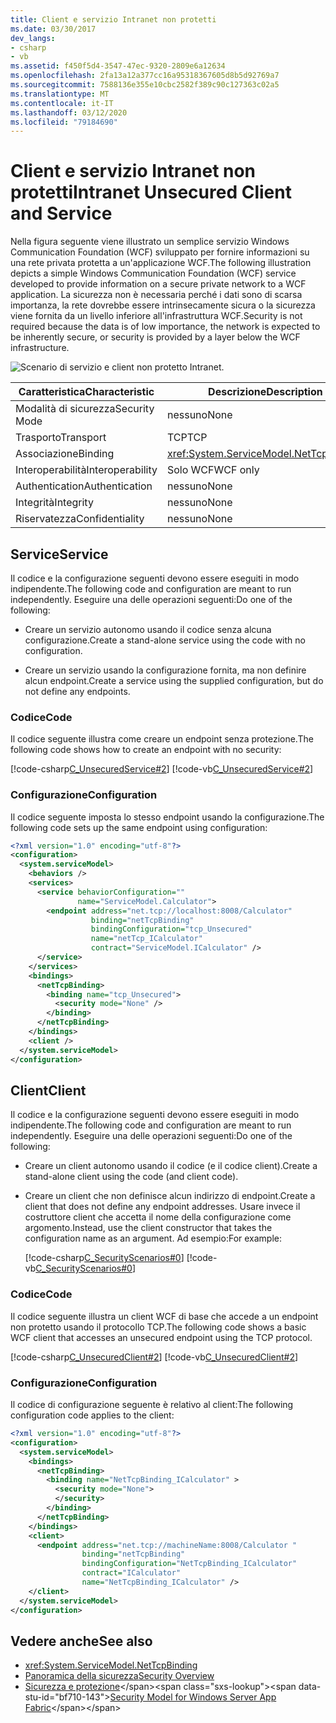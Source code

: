 ```yaml
---
title: Client e servizio Intranet non protetti
ms.date: 03/30/2017
dev_langs:
- csharp
- vb
ms.assetid: f450f5d4-3547-47ec-9320-2809e6a12634
ms.openlocfilehash: 2fa13a12a377cc16a95318367605d8b5d92769a7
ms.sourcegitcommit: 7588136e355e10cbc2582f389c90c127363c02a5
ms.translationtype: MT
ms.contentlocale: it-IT
ms.lasthandoff: 03/12/2020
ms.locfileid: "79184690"
---
```

# <a name="intranet-unsecured-client-and-service"></a><span data-ttu-id="bf710-102">Client e servizio Intranet non protetti</span><span class="sxs-lookup"><span data-stu-id="bf710-102">Intranet Unsecured Client and Service</span></span>
<span data-ttu-id="bf710-103">Nella figura seguente viene illustrato un semplice servizio Windows Communication Foundation (WCF) sviluppato per fornire informazioni su una rete privata protetta a un'applicazione WCF.</span><span class="sxs-lookup"><span data-stu-id="bf710-103">The following illustration depicts a simple Windows Communication Foundation (WCF) service developed to provide information on a secure private network to a WCF application.</span></span> <span data-ttu-id="bf710-104">La sicurezza non è necessaria perché i dati sono di scarsa importanza, la rete dovrebbe essere intrinsecamente sicura o la sicurezza viene fornita da un livello inferiore all'infrastruttura WCF.</span><span class="sxs-lookup"><span data-stu-id="bf710-104">Security is not required because the data is of low importance, the network is expected to be inherently secure, or security is provided by a layer below the WCF infrastructure.</span></span>  
  
 ![Scenario di servizio e client non protetto Intranet.](./media/intranet-unsecured-client-and-service/unsecured-web-client-service.gif)  
  
|<span data-ttu-id="bf710-106">Caratteristica</span><span class="sxs-lookup"><span data-stu-id="bf710-106">Characteristic</span></span>|<span data-ttu-id="bf710-107">Descrizione</span><span class="sxs-lookup"><span data-stu-id="bf710-107">Description</span></span>|  
|--------------------|-----------------|  
|<span data-ttu-id="bf710-108">Modalità di sicurezza</span><span class="sxs-lookup"><span data-stu-id="bf710-108">Security Mode</span></span>|<span data-ttu-id="bf710-109">nessuno</span><span class="sxs-lookup"><span data-stu-id="bf710-109">None</span></span>|  
|<span data-ttu-id="bf710-110">Trasporto</span><span class="sxs-lookup"><span data-stu-id="bf710-110">Transport</span></span>|<span data-ttu-id="bf710-111">TCP</span><span class="sxs-lookup"><span data-stu-id="bf710-111">TCP</span></span>|  
|<span data-ttu-id="bf710-112">Associazione</span><span class="sxs-lookup"><span data-stu-id="bf710-112">Binding</span></span>|<xref:System.ServiceModel.NetTcpBinding>|  
|<span data-ttu-id="bf710-113">Interoperabilità</span><span class="sxs-lookup"><span data-stu-id="bf710-113">Interoperability</span></span>|<span data-ttu-id="bf710-114">Solo WCF</span><span class="sxs-lookup"><span data-stu-id="bf710-114">WCF only</span></span>|  
|<span data-ttu-id="bf710-115">Authentication</span><span class="sxs-lookup"><span data-stu-id="bf710-115">Authentication</span></span>|<span data-ttu-id="bf710-116">nessuno</span><span class="sxs-lookup"><span data-stu-id="bf710-116">None</span></span>|  
|<span data-ttu-id="bf710-117">Integrità</span><span class="sxs-lookup"><span data-stu-id="bf710-117">Integrity</span></span>|<span data-ttu-id="bf710-118">nessuno</span><span class="sxs-lookup"><span data-stu-id="bf710-118">None</span></span>|  
|<span data-ttu-id="bf710-119">Riservatezza</span><span class="sxs-lookup"><span data-stu-id="bf710-119">Confidentiality</span></span>|<span data-ttu-id="bf710-120">nessuno</span><span class="sxs-lookup"><span data-stu-id="bf710-120">None</span></span>|  
  
## <a name="service"></a><span data-ttu-id="bf710-121">Service</span><span class="sxs-lookup"><span data-stu-id="bf710-121">Service</span></span>  
 <span data-ttu-id="bf710-122">Il codice e la configurazione seguenti devono essere eseguiti in modo indipendente.</span><span class="sxs-lookup"><span data-stu-id="bf710-122">The following code and configuration are meant to run independently.</span></span> <span data-ttu-id="bf710-123">Eseguire una delle operazioni seguenti:</span><span class="sxs-lookup"><span data-stu-id="bf710-123">Do one of the following:</span></span>  
  
- <span data-ttu-id="bf710-124">Creare un servizio autonomo usando il codice senza alcuna configurazione.</span><span class="sxs-lookup"><span data-stu-id="bf710-124">Create a stand-alone service using the code with no configuration.</span></span>  
  
- <span data-ttu-id="bf710-125">Creare un servizio usando la configurazione fornita, ma non definire alcun endpoint.</span><span class="sxs-lookup"><span data-stu-id="bf710-125">Create a service using the supplied configuration, but do not define any endpoints.</span></span>  
  
### <a name="code"></a><span data-ttu-id="bf710-126">Codice</span><span class="sxs-lookup"><span data-stu-id="bf710-126">Code</span></span>  
 <span data-ttu-id="bf710-127">Il codice seguente illustra come creare un endpoint senza protezione.</span><span class="sxs-lookup"><span data-stu-id="bf710-127">The following code shows how to create an endpoint with no security:</span></span>  
  
 [!code-csharp[C_UnsecuredService#2](../../../../samples/snippets/csharp/VS_Snippets_CFX/c_unsecuredservice/cs/source.cs#2)]
 [!code-vb[C_UnsecuredService#2](../../../../samples/snippets/visualbasic/VS_Snippets_CFX/c_unsecuredservice/vb/source.vb#2)]  
  
### <a name="configuration"></a><span data-ttu-id="bf710-128">Configurazione</span><span class="sxs-lookup"><span data-stu-id="bf710-128">Configuration</span></span>  
 <span data-ttu-id="bf710-129">Il codice seguente imposta lo stesso endpoint usando la configurazione.</span><span class="sxs-lookup"><span data-stu-id="bf710-129">The following code sets up the same endpoint using configuration:</span></span>  
  
```xml  
<?xml version="1.0" encoding="utf-8"?>  
<configuration>  
  <system.serviceModel>  
    <behaviors />  
    <services>  
      <service behaviorConfiguration=""
               name="ServiceModel.Calculator">  
        <endpoint address="net.tcp://localhost:8008/Calculator"
                  binding="netTcpBinding"  
                  bindingConfiguration="tcp_Unsecured"
                  name="netTcp_ICalculator"  
                  contract="ServiceModel.ICalculator" />  
      </service>  
    </services>  
    <bindings>  
      <netTcpBinding>  
        <binding name="tcp_Unsecured">  
          <security mode="None" />  
        </binding>  
      </netTcpBinding>  
    </bindings>  
    <client />  
  </system.serviceModel>  
</configuration>  
```  
  
## <a name="client"></a><span data-ttu-id="bf710-130">Client</span><span class="sxs-lookup"><span data-stu-id="bf710-130">Client</span></span>  
 <span data-ttu-id="bf710-131">Il codice e la configurazione seguenti devono essere eseguiti in modo indipendente.</span><span class="sxs-lookup"><span data-stu-id="bf710-131">The following code and configuration are meant to run independently.</span></span> <span data-ttu-id="bf710-132">Eseguire una delle operazioni seguenti:</span><span class="sxs-lookup"><span data-stu-id="bf710-132">Do one of the following:</span></span>  
  
- <span data-ttu-id="bf710-133">Creare un client autonomo usando il codice (e il codice client).</span><span class="sxs-lookup"><span data-stu-id="bf710-133">Create a stand-alone client using the code (and client code).</span></span>  
  
- <span data-ttu-id="bf710-134">Creare un client che non definisce alcun indirizzo di endpoint.</span><span class="sxs-lookup"><span data-stu-id="bf710-134">Create a client that does not define any endpoint addresses.</span></span> <span data-ttu-id="bf710-135">Usare invece il costruttore client che accetta il nome della configurazione come argomento.</span><span class="sxs-lookup"><span data-stu-id="bf710-135">Instead, use the client constructor that takes the configuration name as an argument.</span></span> <span data-ttu-id="bf710-136">Ad esempio:</span><span class="sxs-lookup"><span data-stu-id="bf710-136">For example:</span></span>  
  
     [!code-csharp[C_SecurityScenarios#0](../../../../samples/snippets/csharp/VS_Snippets_CFX/c_securityscenarios/cs/source.cs#0)]
     [!code-vb[C_SecurityScenarios#0](../../../../samples/snippets/visualbasic/VS_Snippets_CFX/c_securityscenarios/vb/source.vb#0)]  
  
### <a name="code"></a><span data-ttu-id="bf710-137">Codice</span><span class="sxs-lookup"><span data-stu-id="bf710-137">Code</span></span>  
 <span data-ttu-id="bf710-138">Il codice seguente illustra un client WCF di base che accede a un endpoint non protetto usando il protocollo TCP.</span><span class="sxs-lookup"><span data-stu-id="bf710-138">The following code shows a basic WCF client that accesses an unsecured endpoint using the TCP protocol.</span></span>  
  
 [!code-csharp[C_UnsecuredClient#2](../../../../samples/snippets/csharp/VS_Snippets_CFX/c_unsecuredclient/cs/source.cs#2)]
 [!code-vb[C_UnsecuredClient#2](../../../../samples/snippets/visualbasic/VS_Snippets_CFX/c_unsecuredclient/vb/source.vb#2)]  
  
### <a name="configuration"></a><span data-ttu-id="bf710-139">Configurazione</span><span class="sxs-lookup"><span data-stu-id="bf710-139">Configuration</span></span>  
 <span data-ttu-id="bf710-140">Il codice di configurazione seguente è relativo al client:</span><span class="sxs-lookup"><span data-stu-id="bf710-140">The following configuration code applies to the client:</span></span>  
  
```xml  
<?xml version="1.0" encoding="utf-8"?>  
<configuration>  
  <system.serviceModel>  
    <bindings>  
      <netTcpBinding>  
        <binding name="NetTcpBinding_ICalculator" >  
          <security mode="None">  
          </security>  
        </binding>  
      </netTcpBinding>  
    </bindings>  
    <client>  
      <endpoint address="net.tcp://machineName:8008/Calculator "  
                binding="netTcpBinding"
                bindingConfiguration="NetTcpBinding_ICalculator"  
                contract="ICalculator"
                name="NetTcpBinding_ICalculator" />  
    </client>  
  </system.serviceModel>  
</configuration>  
```  
  
## <a name="see-also"></a><span data-ttu-id="bf710-141">Vedere anche</span><span class="sxs-lookup"><span data-stu-id="bf710-141">See also</span></span>

- <xref:System.ServiceModel.NetTcpBinding>
- [<span data-ttu-id="bf710-142">Panoramica della sicurezza</span><span class="sxs-lookup"><span data-stu-id="bf710-142">Security Overview</span></span>](../../../../docs/framework/wcf/feature-details/security-overview.md)
- <span data-ttu-id="bf710-143">[Sicurezza e protezione](https://docs.microsoft.com/previous-versions/appfabric/ee677202(v=azure.10))</span><span class="sxs-lookup"><span data-stu-id="bf710-143">[Security Model for Windows Server App Fabric](https://docs.microsoft.com/previous-versions/appfabric/ee677202(v=azure.10))</span></span>
